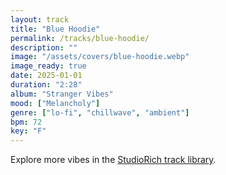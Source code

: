 ```yaml
---
layout: track
title: "Blue Hoodie"
permalink: /tracks/blue-hoodie/
description: ""
image: "/assets/covers/blue-hoodie.webp"
image_ready: true
date: 2025-01-01
duration: "2:28"
album: "Stranger Vibes"
mood: ["Melancholy"]
genre: ["lo-fi", "chillwave", "ambient"]
bpm: 72
key: "F"
---
```


Explore more vibes in the [StudioRich track library](/tracks/).

